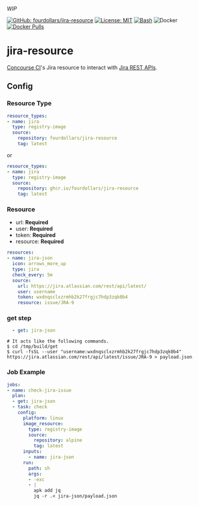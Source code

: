 *WIP*

 [![GitHub: fourdollars/jira-resource](https://img.shields.io/badge/GitHub-fourdollars%2Fjira%E2%80%90resource-darkgreen.svg)](https://github.com/fourdollars/jira-resource/) [![License: MIT](https://img.shields.io/badge/License-MIT-blue.svg)](https://opensource.org/licenses/MIT) [![Bash](https://img.shields.io/badge/Language-Bash-red.svg)](https://www.gnu.org/software/bash/) ![Docker](https://github.com/fourdollars/jira-resource/workflows/Docker/badge.svg) [![Docker Pulls](https://img.shields.io/docker/pulls/fourdollars/jira-resource.svg)](https://hub.docker.com/r/fourdollars/jira-resource/)
# jira-resource
[Concourse CI](https://concourse-ci.org/)'s Jira resource to interact with [Jira REST APIs](https://developer.atlassian.com/server/jira/platform/rest-apis/).

## Config

### Resource Type

```yaml
resource_types:
- name: jira
  type: registry-image
  source:
    repository: fourdollars/jira-resource
    tag: latest
```

or

```yaml
resource_types:
- name: jira
  type: registry-image
  source:
    repository: ghcr.io/fourdollars/jira-resource
    tag: latest
```

### Resource

* url: **Required**
* user: **Required**
* token: **Required**
* resource: **Required**

```yaml
resources:
- name: jira-json
  icon: arrows_more_up
  type: jira
  check_every: 5m
  source:
    url: https://jira.atlassian.com/rest/api/latest/
    user: username
    token: wxdnqsclxzrmhb2k27frgjc7hdp3zqk0b4
    resource: issue/JRA-9
```

### get step

```yaml
  - get: jira-json
```
```shell
# It acts like the following commands.
$ cd /tmp/build/get
$ curl -fsSL --user "username:wxdnqsclxzrmhb2k27frgjc7hdp3zqk0b4" https://jira.atlassian.com/rest/api/latest/issue/JRA-9 > payload.json
```

### Job Example

```yaml
jobs:
- name: check-jira-issue
  plan:
  - get: jira-json
  - task: check
    config:
      platform: linux
      image_resource:
        type: registry-image
        source:
          repository: alpine
          tag: latest
      inputs:
        - name: jira-json
      run:
        path: sh
        args:
        - -exc
        - |
          apk add jq
          jq -r .< jira-json/payload.json
```
